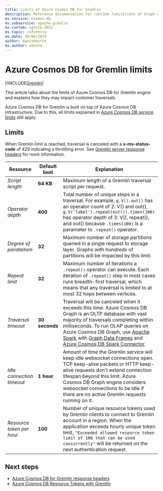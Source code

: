 ```yaml
---
title: Limits of Azure Cosmos DB for Gremlin
description: Reference documentation for runtime limitations of Graph engine
ms.service: cosmos-db
ms.subservice: apache-gremlin
ms.custom: ignite-2022
ms.topic: reference
ms.date: 10/04/2019
author: manishmsfte
ms.author: mansha
---
```


# Azure Cosmos DB for Gremlin limits
[!INCLUDE[Gremlin](../includes/appliesto-gremlin.md)]

This article talks about the limits of Azure Cosmos DB for Gremlin engine and explains how they may impact customer traversals.

Azure Cosmos DB for Gremlin is built on top of Azure Cosmos DB infrastructure. Due to this, all limits explained in [Azure Cosmos DB service limits](../concepts-limits.md) still apply.

## Limits

When Gremlin limit is reached, traversal is canceled with a **x-ms-status-code** of 429 indicating a throttling error. See [Gremlin server response headers](limits.md) for more information.

**Resource**	| **Default limit** | **Explanation**
--- | --- | ---
*Script length* | **64 KB** | Maximum length of a Gremlin traversal script per request.
*Operator depth* | **400** |  Total number of unique steps in a traversal. For example, ```g.V().out()``` has an operator count of 2: V() and out(), ```g.V('label').repeat(out()).times(100)``` has operator depth of 3: V(), repeat(), and out() because ```.times(100)``` is a parameter to ```.repeat()``` operator.
*Degree of parallelism* | **32** | Maximum number of storage partitions queried in a single request to storage layer. Graphs with hundreds of partitions will be impacted by this limit.
*Repeat limit* | **32** | Maximum number of iterations a ```.repeat()``` operator can execute. Each iteration of ```.repeat()``` step in most cases runs breadth-first traversal, which means that any traversal is limited to at most 32 hops between vertices.
*Traversal timeout* | **30 seconds** | Traversal will be canceled when it exceeds this time. Azure Cosmos DB Graph is an OLTP database with vast majority of traversals completing within milliseconds. To run OLAP queries on Azure Cosmos DB Graph, use [Apache Spark](https://azure.microsoft.com/services/cosmos-db/) with [Graph Data Frames](https://spark.apache.org/docs/latest/sql-programming-guide.html#datasets-and-dataframes) and [Azure Cosmos DB Spark Connector](https://github.com/Azure/azure-cosmosdb-spark).
*Idle connection timeout* | **1 hour** | Amount of time the Gremlin service will keep idle websocket connections open. TCP keep-alive packets or HTTP keep-alive requests don't extend connection lifespan beyond this limit. Azure Cosmos DB Graph engine considers websocket connections to be idle if there are no active Gremlin requests running on it.
*Resource token per hour* | **100** | Number of unique resource tokens used by Gremlin clients to connect to Gremlin account in a region. When the application exceeds hourly unique token limit, `"Exceeded allowed resource token limit of 100 that can be used concurrently"` will be returned on the next authentication request.

## Next steps
* [Azure Cosmos DB for Gremlin response headers](headers.md)
* [Azure Cosmos DB Resource Tokens with Gremlin](how-to-use-resource-tokens.md)
